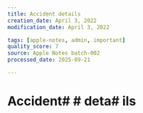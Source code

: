 ```yaml
---
title: Accident details
creation_date: April 3, 2022
modification_date: April 3, 2022

tags: [apple-notes, admin, important]
quality_score: 7
source: Apple Notes batch-002
processed_date: 2025-09-21

---
```



# Accident#  # deta# ils # 

